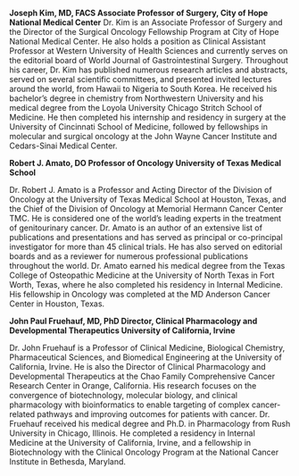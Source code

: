 **Joseph Kim, MD, FACS
Associate Professor of Surgery, City of Hope National Medical Center**
Dr. Kim is an Associate Professor of Surgery and the Director of the Surgical Oncology Fellowship Program at City of Hope National Medical Center. He also holds a position as Clinical Assistant Professor at Western University of Health Sciences and currently serves on the editorial board of World Journal of Gastrointestinal Surgery. Throughout his career, Dr. Kim has published numerous research articles and abstracts, served on several scientific committees, and presented invited lectures around the world, from Hawaii to Nigeria to South Korea. He received his bachelor’s degree in chemistry from Northwestern University and his medical degree from the Loyola University Chicago Stritch School of Medicine. He then completed his internship and residency in surgery at the University of Cincinnati School of Medicine, followed by fellowships in molecular and surgical oncology at the John Wayne Cancer Institute and Cedars-Sinai Medical Center.

**Robert J. Amato, DO
Professor of Oncology
University of Texas Medical School**

Dr. Robert J. Amato is a Professor and Acting Director of the Division of Oncology at the University of Texas Medical School at Houston, Texas, and the Chief of the Division of Oncology at Memorial Hermann Cancer Center TMC. He is considered one of the world’s leading experts in the treatment of genitourinary cancer. Dr. Amato is an author of an extensive list of publications and presentations and has served as principal or co-principal investigator for more than 45 clinical trials. He has also served on editorial boards and as a reviewer for numerous professional publications throughout the world. Dr. Amato earned his medical degree from the Texas College of Osteopathic Medicine at the University of North Texas in Fort Worth, Texas, where he also completed his residency in Internal Medicine. His fellowship in Oncology was completed at the MD Anderson Cancer Center in Houston, Texas.

**John Paul Fruehauf, MD, PhD
Director, Clinical Pharmacology and Developmental Therapeutics
University of California, Irvine**

Dr. John Fruehauf is a Professor of Clinical Medicine, Biological Chemistry, Pharmaceutical Sciences, and Biomedical Engineering at the University of California, Irvine. He is also the Director of Clinical Pharmacology and Developmental Therapeutics at the Chao Family Comprehensive Cancer Research Center in Orange, California. His research focuses on the convergence of biotechnology, molecular biology, and clinical pharmacology with bioinformatics to enable targeting of complex cancer-related pathways and improving outcomes for patients with cancer. Dr. Fruehauf received his medical degree and Ph.D. in Pharmacology from Rush University in Chicago, Illinois. He completed a residency in Internal Medicine at the University of California, Irvine, and a fellowship in Biotechnology with the Clinical Oncology Program at the National Cancer Institute in Bethesda, Maryland.
